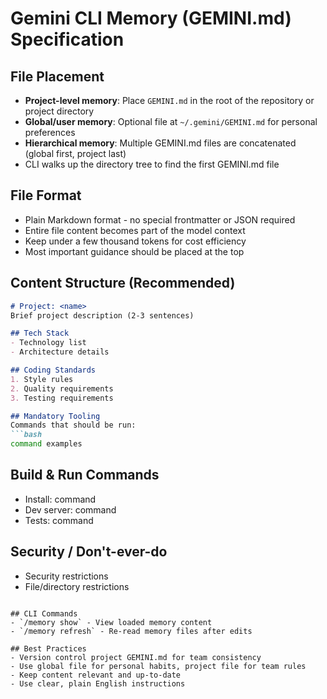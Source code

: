 # Gemini CLI Memory (GEMINI.md) Specification

## File Placement
- **Project-level memory**: Place `GEMINI.md` in the root of the repository or project directory
- **Global/user memory**: Optional file at `~/.gemini/GEMINI.md` for personal preferences
- **Hierarchical memory**: Multiple GEMINI.md files are concatenated (global first, project last)
- CLI walks up the directory tree to find the first GEMINI.md file

## File Format
- Plain Markdown format - no special frontmatter or JSON required
- Entire file content becomes part of the model context
- Keep under a few thousand tokens for cost efficiency
- Most important guidance should be placed at the top

## Content Structure (Recommended)
```markdown
# Project: <name>
Brief project description (2-3 sentences)

## Tech Stack
- Technology list
- Architecture details

## Coding Standards
1. Style rules
2. Quality requirements
3. Testing requirements

## Mandatory Tooling
Commands that should be run:
```bash
command examples
```

## Build & Run Commands
- Install: command
- Dev server: command
- Tests: command

## Security / Don't-ever-do
- Security restrictions
- File/directory restrictions
```

## CLI Commands
- `/memory show` - View loaded memory content
- `/memory refresh` - Re-read memory files after edits

## Best Practices
- Version control project GEMINI.md for team consistency
- Use global file for personal habits, project file for team rules
- Keep content relevant and up-to-date
- Use clear, plain English instructions